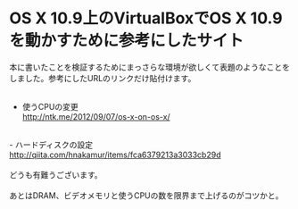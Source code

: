 # OS X 10.9上のVirtualBoxでOS X 10.9を動かすために参考にしたサイト
本に書いたことを検証するためにまっさらな環境が欲しくて表題のようなことをしました。参考にしたURLのリンクだけ貼付けます。<br />
<br />
- 使うCPUの変更<br />
<a href="http://ntk.me/2012/09/07/os-x-on-os-x/">http://ntk.me/2012/09/07/os-x-on-os-x/</a><br />
<br />
- ハードディスクの設定<br />
<a href="http://qiita.com/hnakamur/items/fca6379213a3033cb29d">http://qiita.com/hnakamur/items/fca6379213a3033cb29d</a><br />
<br />
どうも有難うございます。<br />
<br />
あとはDRAM、ビデオメモリと使うCPUの数を限界まで上げるのがコツかと。<br />
<br />

